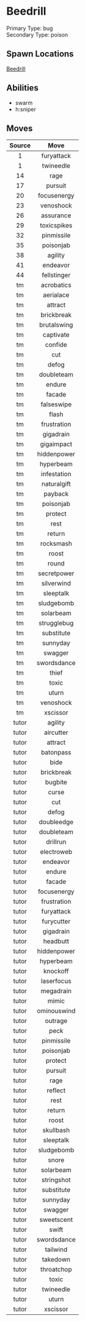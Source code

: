 # Beedrill  
Primary Type: bug  
Secondary Type: poison  
  
## Spawn Locations  
[Beedrill](/data/spawn_presets/beedrill.md)  
  
## Abilities  
  * swarm
  * h:sniper
  
  
## Moves  
  
| Source | Move |  
|:---:|:---:|  
| 1 | furyattack |  
| 1 | twineedle |  
| 14 | rage |  
| 17 | pursuit |  
| 20 | focusenergy |  
| 23 | venoshock |  
| 26 | assurance |  
| 29 | toxicspikes |  
| 32 | pinmissile |  
| 35 | poisonjab |  
| 38 | agility |  
| 41 | endeavor |  
| 44 | fellstinger |  
| tm | acrobatics |  
| tm | aerialace |  
| tm | attract |  
| tm | brickbreak |  
| tm | brutalswing |  
| tm | captivate |  
| tm | confide |  
| tm | cut |  
| tm | defog |  
| tm | doubleteam |  
| tm | endure |  
| tm | facade |  
| tm | falseswipe |  
| tm | flash |  
| tm | frustration |  
| tm | gigadrain |  
| tm | gigaimpact |  
| tm | hiddenpower |  
| tm | hyperbeam |  
| tm | infestation |  
| tm | naturalgift |  
| tm | payback |  
| tm | poisonjab |  
| tm | protect |  
| tm | rest |  
| tm | return |  
| tm | rocksmash |  
| tm | roost |  
| tm | round |  
| tm | secretpower |  
| tm | silverwind |  
| tm | sleeptalk |  
| tm | sludgebomb |  
| tm | solarbeam |  
| tm | strugglebug |  
| tm | substitute |  
| tm | sunnyday |  
| tm | swagger |  
| tm | swordsdance |  
| tm | thief |  
| tm | toxic |  
| tm | uturn |  
| tm | venoshock |  
| tm | xscissor |  
| tutor | agility |  
| tutor | aircutter |  
| tutor | attract |  
| tutor | batonpass |  
| tutor | bide |  
| tutor | brickbreak |  
| tutor | bugbite |  
| tutor | curse |  
| tutor | cut |  
| tutor | defog |  
| tutor | doubleedge |  
| tutor | doubleteam |  
| tutor | drillrun |  
| tutor | electroweb |  
| tutor | endeavor |  
| tutor | endure |  
| tutor | facade |  
| tutor | focusenergy |  
| tutor | frustration |  
| tutor | furyattack |  
| tutor | furycutter |  
| tutor | gigadrain |  
| tutor | headbutt |  
| tutor | hiddenpower |  
| tutor | hyperbeam |  
| tutor | knockoff |  
| tutor | laserfocus |  
| tutor | megadrain |  
| tutor | mimic |  
| tutor | ominouswind |  
| tutor | outrage |  
| tutor | peck |  
| tutor | pinmissile |  
| tutor | poisonjab |  
| tutor | protect |  
| tutor | pursuit |  
| tutor | rage |  
| tutor | reflect |  
| tutor | rest |  
| tutor | return |  
| tutor | roost |  
| tutor | skullbash |  
| tutor | sleeptalk |  
| tutor | sludgebomb |  
| tutor | snore |  
| tutor | solarbeam |  
| tutor | stringshot |  
| tutor | substitute |  
| tutor | sunnyday |  
| tutor | swagger |  
| tutor | sweetscent |  
| tutor | swift |  
| tutor | swordsdance |  
| tutor | tailwind |  
| tutor | takedown |  
| tutor | throatchop |  
| tutor | toxic |  
| tutor | twineedle |  
| tutor | uturn |  
| tutor | xscissor |  
  
